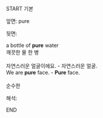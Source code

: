 START
기본

앞면:
pure


뒷면:
<div>a bottle of <b>pure</b> water </div><div>깨끗한 물 한 병<br><br><div><div>자연스러운 얼굴이에요. - 자연스러운 얼굴.</div></div><div><div>We are <strong>pure</strong> face. - <strong>Pure</strong> face. <br><br></div></div>순수한</div>


해석:

END